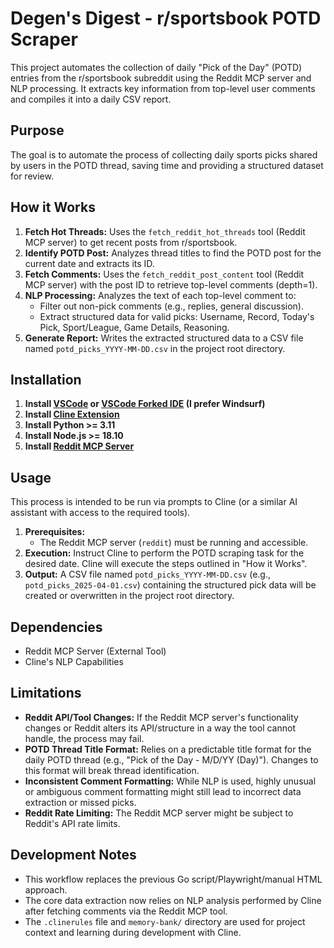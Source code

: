 # Degen's Digest - r/sportsbook POTD Scraper

This project automates the collection of daily "Pick of the Day" (POTD) entries from the r/sportsbook subreddit using the Reddit MCP server and NLP processing. It extracts key information from top-level user comments and compiles it into a daily CSV report.

## Purpose

The goal is to automate the process of collecting daily sports picks shared by users in the POTD thread, saving time and providing a structured dataset for review.

## How it Works

1.  **Fetch Hot Threads:** Uses the `fetch_reddit_hot_threads` tool (Reddit MCP server) to get recent posts from r/sportsbook.
2.  **Identify POTD Post:** Analyzes thread titles to find the POTD post for the current date and extracts its ID.
3.  **Fetch Comments:** Uses the `fetch_reddit_post_content` tool (Reddit MCP server) with the post ID to retrieve top-level comments (depth=1).
4.  **NLP Processing:** Analyzes the text of each top-level comment to:
    *   Filter out non-pick comments (e.g., replies, general discussion).
    *   Extract structured data for valid picks: Username, Record, Today's Pick, Sport/League, Game Details, Reasoning.
5.  **Generate Report:** Writes the extracted structured data to a CSV file named `potd_picks_YYYY-MM-DD.csv` in the project root directory.

## Installation

1. **Install [VSCode](https://code.visualstudio.com/) or [VSCode Forked IDE](https://codeium.com/windsurf) (I prefer Windsurf)**
2. **Install [Cline Extension](https://marketplace.visualstudio.com/items?itemName=saoudrizwan.claude-dev)**
3. **Install Python >= 3.11**
4. **Install Node.js >= 18.10**
5. **Install [Reddit MCP Server](https://github.com/adhikasp/mcp-reddit)**


## Usage

This process is intended to be run via prompts to Cline (or a similar AI assistant with access to the required tools).

1.  **Prerequisites:**
    *   The Reddit MCP server (`reddit`) must be running and accessible.
2.  **Execution:**
    Instruct Cline to perform the POTD scraping task for the desired date. Cline will execute the steps outlined in "How it Works".
3.  **Output:**
    A CSV file named `potd_picks_YYYY-MM-DD.csv` (e.g., `potd_picks_2025-04-01.csv`) containing the structured pick data will be created or overwritten in the project root directory.

## Dependencies

-   Reddit MCP Server (External Tool)
-   Cline's NLP Capabilities

## Limitations

-   **Reddit API/Tool Changes:** If the Reddit MCP server's functionality changes or Reddit alters its API/structure in a way the tool cannot handle, the process may fail.
-   **POTD Thread Title Format:** Relies on a predictable title format for the daily POTD thread (e.g., "Pick of the Day - M/D/YY (Day)"). Changes to this format will break thread identification.
-   **Inconsistent Comment Formatting:** While NLP is used, highly unusual or ambiguous comment formatting might still lead to incorrect data extraction or missed picks.
-   **Reddit Rate Limiting:** The Reddit MCP server might be subject to Reddit's API rate limits.

## Development Notes

-   This workflow replaces the previous Go script/Playwright/manual HTML approach.
-   The core data extraction now relies on NLP analysis performed by Cline after fetching comments via the Reddit MCP tool.
-   The `.clinerules` file and `memory-bank/` directory are used for project context and learning during development with Cline.
